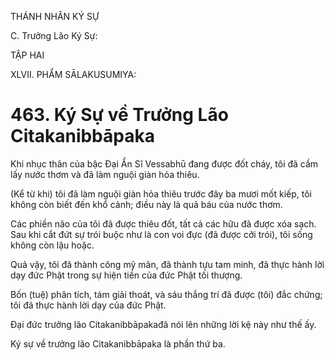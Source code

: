THÁNH NHÂN KÝ SỰ

C. Trưởng Lão Ký Sự:

TẬP HAI

XLVII. PHẨM SĀLAKUSUMIYA:

# 463. Ký Sự về Trưởng Lão Citakanibbāpaka

Khi nhục thân của bậc Đại Ẩn Sĩ Vessabhū đang được đốt cháy, tôi đã cầm lấy nước thơm và đã làm nguội giàn hỏa thiêu.

(Kể từ khi) tôi đã làm nguội giàn hỏa thiêu trước đây ba mươi mốt kiếp, tôi không còn biết đến khổ cảnh; điều này là quả báu của nước thơm.

Các phiền não của tôi đã được thiêu đốt, tất cả các hữu đã được xóa sạch. Sau khi cắt đứt sự trói buộc như là con voi đực (đã được cởi trói), tôi sống không còn lậu hoặc.

Quả vậy, tôi đã thành công mỹ mãn, đã thành tựu tam minh, đã thực hành lời dạy đức Phật trong sự hiện tiền của đức Phật tối thượng.

Bốn (tuệ) phân tích, tám giải thoát, và sáu thắng trí đã được (tôi) đắc chứng; tôi đã thực hành lời dạy của đức Phật.

Đại đức trưởng lão Citakanibbāpakađã nói lên những lời kệ này như thế ấy.

Ký sự về trưởng lão Citakanibbāpaka là phần thứ ba.
